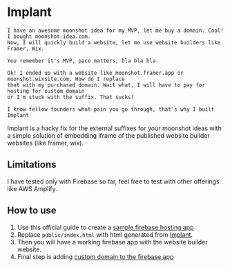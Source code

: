 # Implant

```
I have an awesome moonshot idea for my MVP, let me buy a domain. Cool! I bought moonshot-idea.com.
Now, I will quickly build a website, let me use website builders like Framer, Wix.

You remember it's MVP, pace matters, bla bla bla.

Ok! I ended up with a website like moonshot.framer.app or moonshot.wixsite.com. How do I replace
that with my purchased domain. Wait what, I will have to pay for hosting for custom domain
or I'm stuck with the suffix. That sucks!

I know fellow founders what pain you go through, that's why I built Implant
```

Implant is a hacky fix for the external suffixes for your moonshot ideas with a simple solution of embedding iframe of the published website builder websites (like framer, wix).

## Limitations

I have tested only with Firebase so far, feel free to test with other offerings like AWS Amplify.

## How to use

1. Use this official guide to create a [sample firebase hosting app](https://firebase.google.com/docs/hosting/quickstart)
2. Replace `public/index.html` with html generated from [Implant](https://implant.github.io).
3. Then you will have a working firebase app with the website builder website.
4. Final step is adding [custom domain to the firebase app](https://firebase.google.com/docs/hosting/custom-domain)
